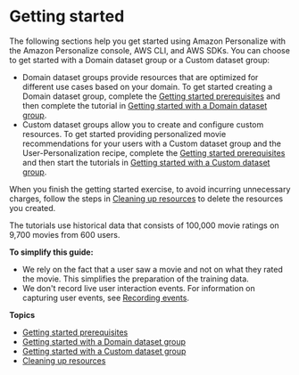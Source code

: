 # Getting started<a name="getting-started"></a>

 The following sections help you get started using Amazon Personalize with the Amazon Personalize console, AWS CLI, and AWS SDKs\. You can choose to get started with a Domain dataset group or a Custom dataset group: 
+  Domain dataset groups provide resources that are optimized for different use cases based on your domain\. To get started creating a Domain dataset group, complete the [Getting started prerequisites](gs-prerequisites.md) and then complete the tutorial in [Getting started with a Domain dataset group](getting-started-domain.md)\. 
+  Custom dataset groups allow you to create and configure custom resources\. To get started providing personalized movie recommendations for your users with a Custom dataset group and the User\-Personalization recipe, complete the [Getting started prerequisites](gs-prerequisites.md) and then start the tutorials in [Getting started with a Custom dataset group](getting-started-custom.md)\. 

When you finish the getting started exercise, to avoid incurring unnecessary charges, follow the steps in [Cleaning up resources](gs-cleanup.md) to delete the resources you created\. 

The tutorials use historical data that consists of 100,000 movie ratings on 9,700 movies from 600 users\.

**To simplify this guide:**
+ We rely on the fact that a user saw a movie and not on what they rated the movie\. This simplifies the preparation of the training data\.
+ We don't record live user interaction events\. For information on capturing user events, see [Recording events](recording-events.md)\.

**Topics**
+ [Getting started prerequisites](gs-prerequisites.md)
+ [Getting started with a Domain dataset group](getting-started-domain.md)
+ [Getting started with a Custom dataset group](getting-started-custom.md)
+ [Cleaning up resources](gs-cleanup.md)